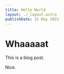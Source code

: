```yaml
---
title: Hello World
layout: ./_layout.astro
publishDate: 15 May 2022
---
```


# Whaaaaat

This is a blog post.

Nice.
